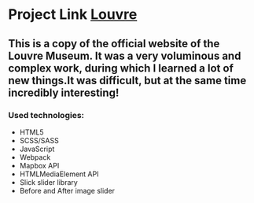 # Project Link [Louvre]()

## This is a copy of the official website of the Louvre Museum. It was a very voluminous and complex work, during which I learned a lot of new things.It was difficult, but at the same time incredibly interesting!

### Used technologies: 

- HTML5
- SCSS/SASS
- JavaScript
- Webpack
- Mapbox API
- HTMLMediaElement API
- Slick slider library
- Before and After image slider
